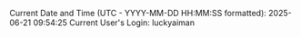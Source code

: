 Current Date and Time (UTC - YYYY-MM-DD HH:MM:SS formatted): 2025-06-21 09:54:25
Current User's Login: luckyaiman
